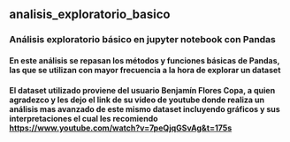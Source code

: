 ## analisis_exploratorio_basico
### Análisis exploratorio básico en jupyter notebook con Pandas

#### En este análisis se repasan los métodos y funciones básicas de Pandas, las que se utilizan con mayor frecuencia a la hora de explorar un dataset

#### El dataset utilizado proviene del usuario Benjamín Flores Copa, a quien agradezco y les dejo el link de su video de youtube donde realiza un análisis mas avanzado de este mismo dataset incluyendo gráficos y sus interpretaciones el cual les recomiendo https://www.youtube.com/watch?v=7peQjqGSvAg&t=175s 
